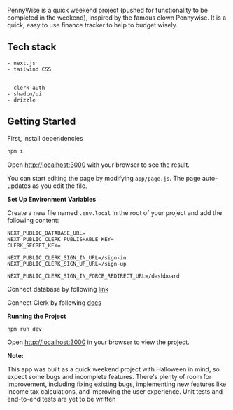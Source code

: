 PennyWise is a quick weekend project (pushed for functionality to be completed in the weekend), inspired by the famous clown Pennywise. It is a quick, easy to use finance tracker to help to budget wisely.

## Tech stack

    - next.js
    - tailwind CSS


    - clerk auth
    - shadcn/ui
    - drizzle

## Getting Started

First, install dependencies

```bash
npm i
```

Open [http://localhost:3000](http://localhost:3000) with your browser to see the result.

You can start editing the page by modifying `app/page.js`. The page auto-updates as you edit the file.

**Set Up Environment Variables**

Create a new file named `.env.local` in the root of your project and add the following content:

```env
NEXT_PUBLIC_DATABASE_URL=
NEXT_PUBLIC_CLERK_PUBLISHABLE_KEY=
CLERK_SECRET_KEY=

NEXT_PUBLIC_CLERK_SIGN_IN_URL=/sign-in
NEXT_PUBLIC_CLERK_SIGN_UP_URL=/sign-up

NEXT_PUBLIC_CLERK_SIGN_IN_FORCE_REDIRECT_URL=/dashboard

```

Connect database by following [link](https://console.neon.tech/realms/prod-realm/protocol/openid-connect/registrations?client_id=neon-console&redirect_uri=https%3A%2F%2Fconsole.neon.tech%2Fauth%2Fkeycloak%2Fcallback&response_type=code&scope=openid+profile+email&state=e_DibcDODLzM2SsJZ_UfFQ%3D%3D%2C%2C%2C)

Connect Clerk by following [docs](https://clerk.com/docs/quickstarts/nextjs)

**Running the Project**

```bash
npm run dev
```

Open [http://localhost:3000](http://localhost:3000) in your browser to view the project.

**Note:**

This app was built as a quick weekend project with Halloween in mind, so expect some bugs and incomplete features. There's plenty of room for improvement, including fixing existing bugs, implementing new features like income tax calculations, and improving the user experience. Unit tests and end-to-end tests are yet to be written
